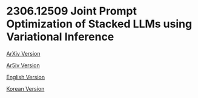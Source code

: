 # 2306.12509 Joint Prompt Optimization of Stacked LLMs using Variational Inference

[ArXiv Version](https://arxiv.org/abs/2306.12509)

[Ar5iv Version](https://ar5iv.org/abs/2306.12509)

[English Version](https://raw.githack.com/kh-kim/arxiv-translator/master/papers/2306.12509/paper.en.html)

[Korean Version](https://raw.githack.com/kh-kim/arxiv-translator/master/papers/2306.12509/paper.ko.html)